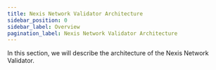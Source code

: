 ```yaml
---
title: Nexis Network Validator Architecture
sidebar_position: 0
sidebar_label: Overview
pagination_label: Nexis Network Validator Architecture
---
```


In this section, we will describe the architecture of the Nexis Network Validator.

